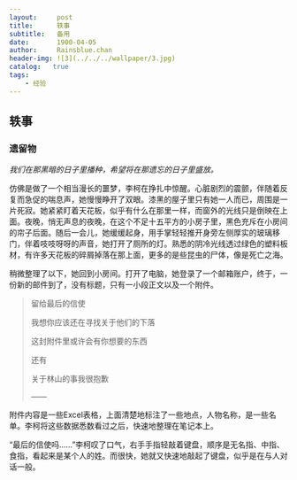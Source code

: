```yaml
---
layout:     post
title:      轶事
subtitle:   备用
date:       1900-04-05
author:     Rainsblue.chan
header-img: ![3](../../../wallpaper/3.jpg)
catalog:   true
tags:
    - 经验
---
```


## 轶事

### 遗留物

*我们在那黑暗的日子里播种，希望将在那遗忘的日子里盛放。*

仿佛是做了一个相当漫长的噩梦，李柯在挣扎中惊醒。心脏剧烈的震颤，伴随着反复而急促的喘息声，她慢慢睁开了双眼。漆黑的屋子里只有她一人而已，周围是一片死寂。她紧紧盯着天花板，似乎有什么在那里一样，而窗外的光线只是倒映在上面。夜晚，悄无声息的夜晚，在这个不足十五平方的小房子里，黑色充斥在小房间的帘子后面。随后一会儿，她缓缓起身，用手掌轻轻推开身旁左侧厚实的玻璃移门，伴着吱吱呀呀的声音，她打开了厕所的灯。熟悉的阴冷光线透过绿色的塑料板材，有许多天花板的碎屑掉落在那上面，更多的是些昆虫的尸体，像是死亡之海。

稍微整理了以下，她回到小房间。打开了电脑，她登录了一个邮箱账户，终于，一份新的邮件到了，没有标题，只有一小段正文以及一个附件。

> 留给最后的信使
>
> 我想你应该还在寻找关于他们的下落
>
> 这封附件里或许会有你想要的东西
>
> 还有
>
> 关于林山的事我很抱歉
>
> ——

附件内容是一些Excel表格，上面清楚地标注了一些地点，人物名称，是一些名单。李柯将这些数据悉数看过之后，快速地整理在笔记本上。

“最后的信使吗......”李柯叹了口气，右手手指轻敲着键盘，顺序是无名指、中指、食指，看起来是某个人的姓。而很快，她就又快速地敲起了键盘，似乎是在与人对话一般。




